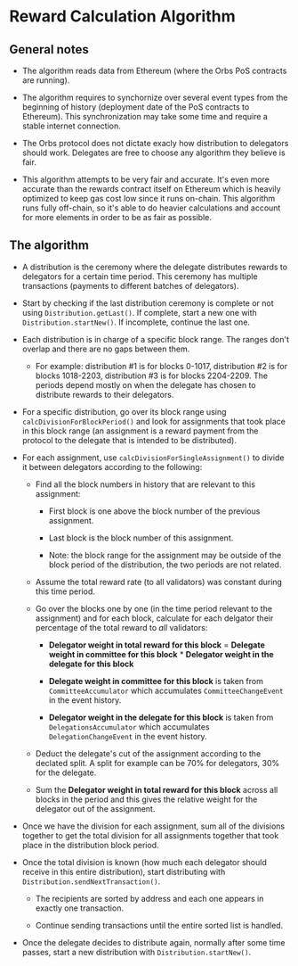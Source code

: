 # Reward Calculation Algorithm

## General notes

* The algorithm reads data from Ethereum (where the Orbs PoS contracts are running).

* The algorithm requires to synchornize over several event types from the beginning of history (deployment date of the PoS contracts to Ethereum). This synchronization may take some time and require a stable internet connection.

* The Orbs protocol does not dictate exacly how distribution to delegators should work. Delegates are free to choose any algorithm they believe is fair.

* This algorithm attempts to be very fair and accurate. It's even more accurate than the rewards contract itself on Ethereum which is heavily optimized to keep gas cost low since it runs on-chain. This algorithm runs fully off-chain, so it's able to do heavier calculations and account for more elements in order to be as fair as possible.

## The algorithm

- A distribution is the ceremony where the delegate distributes rewards to delegators for a certain time period. This ceremony has multiple transactions (payments to different batches of delegators).

- Start by checking if the last distribution ceremony is complete or not using `Distribution.getLast()`. If complete, start a new one with `Distribution.startNew()`. If incomplete, continue the last one.

- Each distribution is in charge of a specific block range. The ranges don't overlap and there are no gaps between them.

    * For example: distribution #1 is for blocks 0-1017, distribution #2 is for blocks 1018-2203, distribution #3 is for blocks 2204-2209. The periods depend mostly on when the delegate has chosen to distribute rewards to their delegators.

- For a specific distribution, go over its block range using `calcDivisionForBlockPeriod()` and look for assignments that took place in this block range (an assignment is a reward payment from the protocol to the delegate that is intended to be distributed).

- For each assignment, use `calcDivisionForSingleAssignment()` to divide it between delegators according to the following:

    - Find all the block numbers in history that are relevant to this assignment:

        * First block is one above the block number of the previous assignment.

        * Last block is the block number of this assignment.

        * Note: the block range for the assignment may be outside of the block period of the distribution, the two periods are not related.

    - Assume the total reward rate (to all validators) was constant during this time period.

    - Go over the blocks one by one (in the time period relevant to the assignment) and for each block, calculate for each delgator their percentage of the total reward to *all* validators:

        * **Delegator weight in total reward for this block** = **Delegate weight in committee for this block** * **Delegator weight in the delegate for this block**

        * **Delegate weight in committee for this block** is taken from `CommitteeAccumulator` which accumulates `CommitteeChangeEvent` in the event history.

        * **Delegator weight in the delegate for this block** is taken from `DelegationsAccumulator` which accumulates `DelegationChangeEvent` in the event history.

    - Deduct the delegate's cut of the assignment according to the declated split. A split for example can be 70% for delegators, 30% for the delegate.

    - Sum the **Delegator weight in total reward for this block** across all blocks in the period and this gives the relative weight for the delegator out of the assignment.

- Once we have the division for each assignment, sum all of the divisions together to get the total division for all assignments together that took place in the distribution block period.

- Once the total division is known (how much each delegator should receive in this entire distribution), start distributing with `Distribution.sendNextTransaction()`.

    - The recipients are sorted by address and each one appears in exactly one transaction.

    - Continue sending transactions until the entire sorted list is handled.

- Once the delegate decides to distribute again, normally after some time passes, start a new distribution with `Distribution.startNew()`.